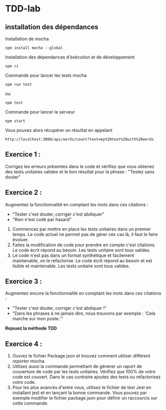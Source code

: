 # TDD-lab

## installation des dépendances
Installation de mocha

`npm install mocha --global`

Installation des dépendances d'éxécution et de développement

`npm ci`

Commande pour lancer les tests mocha

`npm run test`

ou

`npm test`

Commande pour lancer le serveur

`npm start`

Vous pouvez alors récupérer un résultat en appelant

`http://localhost:3000/api/words/count?text=my%20text%20with%20words`

## Exercice 1 :

Corrigez les erreurs présentes dans le code et vérifiez que vous obtenez des tests unitaires valides et le bon résultat pour la phrase : "Testez sans douter"

## Exercice 2 :

Augmentez la fonctionnalité en comptant les mots dans ces citations :
 - "Tester c'est douter, corriger c'est abdiquer"
 - "Rien n'est codé par hasard"

1. Commencez par mettre en place les tests unitaires dans un premier temps. Le code actuel ne permet pas de gérer ces cas là, il faut le faire évoluer.
2. Faites la modification de code pour prendre en compte c'est citations. Le code écrit répond au besoin. Les tests unitaire sont tous valides.
3. Le code n'est pas dans un format synthétique et facilement maintenable, on le refactorise. Le code écrit répond au besoin et est lisible et maintenable. Les tests unitaire sont tous valides.

## Exercice 3 :

Augmentez encore la fonctionnalité en comptant les mots dans ces citations :
 - "Tester c'est douter, corriger c'est abdiquer !"
 - "Dans les phrases à ne jamais dire, nous trouvons par exemple : 'Cela marche sur mon poste.'."

**Rejouez la méthode TDD**

## Exercice 4 :

1. Ouvrez le fichier Package.json et trouvez comment utiliser différent _reporter_ mocha.
2. Utilisez aussi la commande permettant de générer un raport de couverture de code par les tests unitaires. Vérifiez que 100% de votre code est couvert. Dans le cas contraire ajoutez des tests ou refactorisez votre code.
3. Pour les plus avancés d'entre vous, utilisez le fichier de test Jest en installant jest et en lançant la bonne commande. Vous pouvez par exemple modifier le fichier package.json pour définir un raccourcis sur cette commande.
